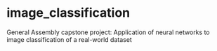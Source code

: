 # image_classification
General Assembly capstone project: Application of neural networks to image classification of a real-world dataset
